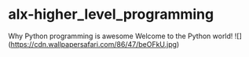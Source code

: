 # alx-higher_level_programming
Why Python programming is awesome Welcome to the Python world!
![] (https://cdn.wallpapersafari.com/86/47/beOFkU.jpg)
